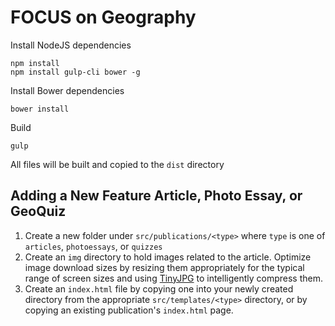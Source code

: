 # FOCUS on Geography

Install NodeJS dependencies

```
npm install
npm install gulp-cli bower -g
```

Install Bower dependencies

```
bower install
```

Build

```
gulp
```

All files will be built and copied to the `dist` directory

## Adding a New Feature Article, Photo Essay, or GeoQuiz
1.  Create a new folder under `src/publications/<type>` where `type` is one of `articles`, `photoessays`, or `quizzes`
2.  Create an `img` directory to hold images related to the article.  Optimize image download sizes by resizing them appropriately for the typical range of screen sizes and using [TinyJPG](https://tinyjpg.com/) to intelligently compress them.
3.  Create an `index.html` file by copying one into your newly created directory from the appropriate `src/templates/<type>` directory, or by copying an existing publication's `index.html` page.

